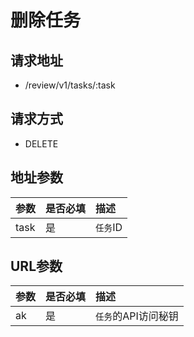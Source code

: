 # 删除任务

## 请求地址

- /review/v1/tasks/:task

## 请求方式

- DELETE

## 地址参数

| 参数 | 是否必填 | 描述     |
| :--- | :------- | :------- |
| task | 是       | `任务`ID |

## URL参数

| 参数 | 是否必填 | 描述                |
| :--- | :------- | :------------------ |
| ak   | 是       | `任务`的API访问秘钥 |
